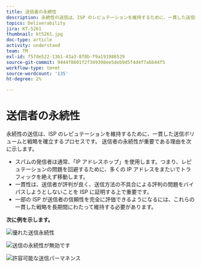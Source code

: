 ```yaml
---
title: 送信者の永続性
description: 永続性の送信は、ISP のレピュテーションを維持するために、一貫した送信ボリュームと戦略を確立するプロセスです。
topics: Deliverability
jira: KT-5261
thumbnail: kt5261.jpg
doc-type: article
activity: understand
team: TM
exl-id: f57de522-1361-43a3-8f8b-f9a191986529
source-git-commit: 9444f8601f2f349398ee5deb9d5f4d4f7abb44f5
workflow-type: tm+mt
source-wordcount: '135'
ht-degree: 2%

---
```


# 送信者の永続性

永続性の送信は、ISP のレピュテーションを維持するために、一貫した送信ボリュームと戦略を確立するプロセスです。 送信者の永続性が重要である理由を次に示します。

* スパムの発信者は通常、「IP アドレスホップ」を使用します。つまり、レピュテーションの問題を回避するために、多くの IP アドレスをまたいでトラフィックを絶えず移動します。
* 一貫性は、送信者が評判が良く、送信方法の不具合による評判の問題をバイパスしようとしないことを ISP に証明する上で重要です。
* 一部の ISP が送信者の信頼性を完全に評価できるようになるには、これらの一貫した戦略を長期間にわたって維持する必要があります。

**次に例を示します。**

![ 優れた送信永続性 ](assets/Sender_Permanence_1.png)

![ 送信の永続性が無効です ](assets/Sender_Permanence_2.png)

![ 許容可能な送信パーマネンス ](assets/Sender_Permanence_3.png)
